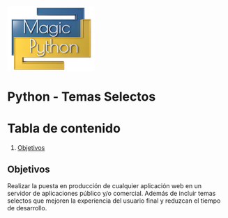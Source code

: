 <img src="../../images/LogoMagicPython.png" width="200">

# Python - Temas Selectos

# Tabla de contenido
1. [Objetivos](#objectives)


## Objetivos <a name="objectives"></a>
Realizar la puesta en producción de cualquier aplicación web en un servidor de aplicaciones público y/o comercial. Además de incluir temas selectos que mejoren la experiencia del usuario final y reduzcan el tiempo de desarrollo. 